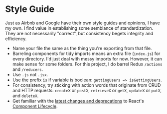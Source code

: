 # Style Guide

Just as Airbnb and Google have their own style guides and opinions, I have my own. I find value in establishing some semblance of standardization. They are not necessarily "correct", but consistency begets integrity and efficiency.

- Name your file the same as the thing you're exporting from that file.
- Barreling components for tidy imports means an extra file (`index.js`) for every directory. I'd just deal with messy imports for now. However, it can make sense for some folders. For this project, I do barrel Redux `/actions` and `/reducers`.
- Use `.js` not `.jsx`.
- Use the prefix `is` if variable is boolean: `gettingUsers => isGettingUsers`.
- For consistency, try sticking with action words that originate from CRUD and HTTP requests: `createX` or `postX`, `retrieveX` or `getX`, `updateX` or `putX`, and `deleteX`.
- Get familiar with the [latest changes and deprecations](https://reactjs.org/blog/2018/03/29/react-v-16-3.html#component-lifecycle-changes) to React's [Component Lifecycle](https://reactjs.org/docs/react-component.html).
